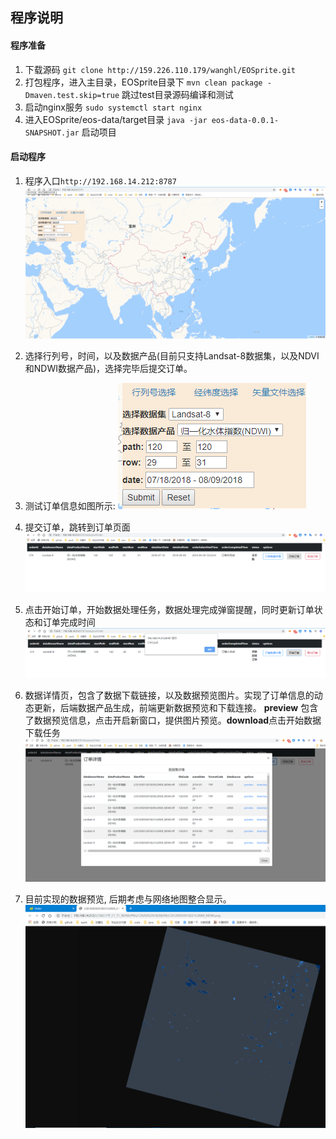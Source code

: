 ## 程序说明
#### 程序准备  
1. 下载源码 `git clone http://159.226.110.179/wanghl/EOSprite.git`   
2. 打包程序，进入主目录，EOSprite目录下 `mvn clean package -Dmaven.test.skip=true` 跳过test目录源码编译和测试
3. 启动nginx服务 `sudo systemctl start nginx` 
4. 进入EOSprite/eos-data/target目录 `java -jar eos-data-0.0.1-SNAPSHOT.jar` 启动项目

#### 启动程序
1. 程序入口`http://192.168.14.212:8787`
![image](order-page.png)

2. 选择行列号，时间，以及数据产品(目前只支持Landsat-8数据集，以及NDVI和NDWI数据产品)，选择完毕后提交订单。

3. 测试订单信息如图所示:
![image](test-order.png)

4. 提交订单，跳转到订单页面
![image](order-info.png)

5. 点击开始订单，开始数据处理任务，数据处理完成弹窗提醒，同时更新订单状态和订单完成时间
![image](order-complete.png)

6. 数据详情页，包含了数据下载链接，以及数据预览图片。实现了订单信息的动态更新，后端数据产品生成，前端更新数据预览和下载连接。
**preview** 包含了数据预览信息，点击开启新窗口，提供图片预览。**download**点击开始数据下载任务
![image](order-detail.png)

7. 目前实现的数据预览, 后期考虑与网络地图整合显示。
![image](data-preview.png)


